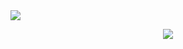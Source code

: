 <img src="https://capsule-render.vercel.app/api?type=wave&color=auto&height=300&section=header&text=pokemon%20book&fontSize=80" />

<p align="center">
  <a href="https://skillicons.dev">
    <img src="https://skillicons.dev/icons?i=git,typescript,nextjs" />
  </a>
</p>
